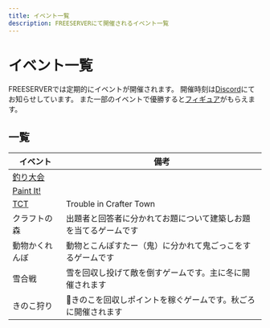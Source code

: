 ```yaml
---
title: イベント一覧
description: FREESERVERにて開催されるイベント一覧
---
```

# イベント一覧
FREESERVERでは定期的にイベントが開催されます。
開催時刻は[Discord](/discord)にてお知らせしています。
また一部のイベントで優勝すると[フィギュア](/item/figure)がもらえます。

## 一覧
| イベント | 備考　|
| ------- | ---- |
| [釣り大会](fishcontest) |  |
| [Paint It!](paint-it) |  |
| [TCT](tct) | Trouble in Crafter Town |
| クラフトの森 | 出題者と回答者に分かれてお題について建築しお題を当てるゲームです |
| 動物かくれんぼ | 動物とこんぽすたー（鬼）に分かれて鬼ごっこをするゲームです |
| 雪合戦 | 雪を回収し投げて敵を倒すゲームです。主に冬に開催されます |
| きのこ狩り | きのこを回収しポイントを稼ぐゲームです。秋ごろに開催されます |
